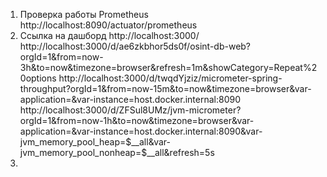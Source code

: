 1. Проверка работы Prometheus
   http://localhost:8090/actuator/prometheus
2. Ссылка на дашборд
   http://localhost:3000/
   http://localhost:3000/d/ae6zkbhor5ds0f/osint-db-web?orgId=1&from=now-3h&to=now&timezone=browser&refresh=1m&showCategory=Repeat%20options
   http://localhost:3000/d/twqdYjziz/micrometer-spring-throughput?orgId=1&from=now-15m&to=now&timezone=browser&var-application=&var-instance=host.docker.internal:8090
   http://localhost:3000/d/ZFSul8UMz/jvm-micrometer?orgId=1&from=now-1h&to=now&timezone=browser&var-application=&var-instance=host.docker.internal:8090&var-jvm_memory_pool_heap=$__all&var-jvm_memory_pool_nonheap=$__all&refresh=5s
3. 